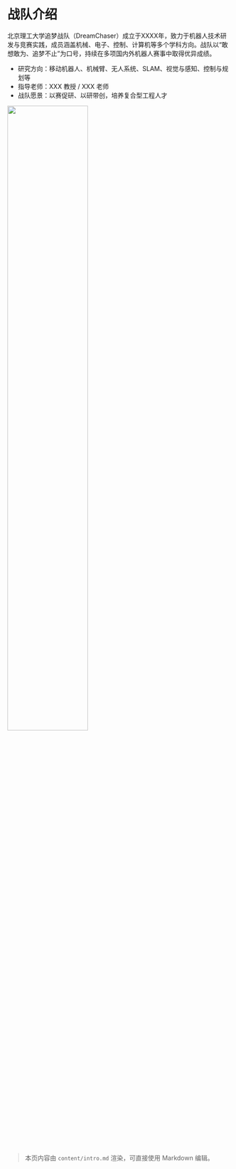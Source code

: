 # 战队介绍

北京理工大学追梦战队（DreamChaser）成立于XXXX年，致力于机器人技术研发与竞赛实践，成员涵盖机械、电子、控制、计算机等多个学科方向。战队以“敢想敢为、追梦不止”为口号，持续在多项国内外机器人赛事中取得优异成绩。

- 研究方向：移动机器人、机械臂、无人系统、SLAM、视觉与感知、控制与规划等
- 指导老师：XXX 教授 / XXX 老师
- 战队愿景：以赛促研、以研带创，培养复合型工程人才

<img src="../assets/gallery/DSC00492.JPG" style="width: 60%; height: auto; max-width: 800px;" >

> 本页内容由 `content/intro.md` 渲染，可直接使用 Markdown 编辑。
